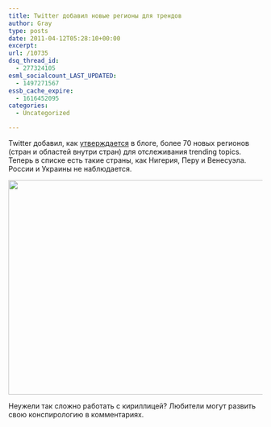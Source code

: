 ```yaml
---
title: Twitter добавил новые регионы для трендов
author: Gray
type: posts
date: 2011-04-12T05:28:10+00:00
excerpt:
url: /10735
dsq_thread_id:
  - 277324105
esml_socialcount_LAST_UPDATED:
  - 1497271567
essb_cache_expire:
  - 1616452095
categories:
  - Uncategorized

---
```








Twitter добавил, как [утверждается][1] в блоге, более 70 новых регионов (стран и областей внутри стран) для отслеживания trending topics. Теперь в списке есть такие страны, как Нигерия, Перу и Венесуэла. России и Украины не наблюдается.

<img src="https://i1.wp.com/forumimg.net/blog/trends.jpg?resize=638%2C426" alt="" width="638" height="426" data-recalc-dims="1" /> 

Неужели так сложно работать с кириллицей? Любители могут развить свою конспирологию в комментариях.

 [1]: http://blog.twitter.com/2011/04/trends-now-in-70-more-locations.html
